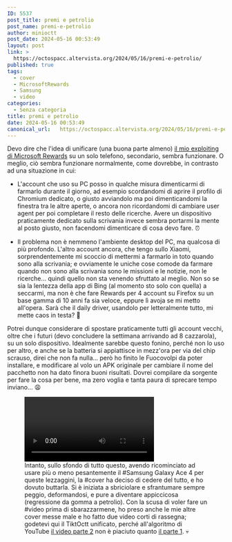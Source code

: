 ```yaml
---
ID: 5537
post_title: premi e petrolio
post_name: premi-e-petrolio
author: minioctt
post_date: 2024-05-16 00:53:49
layout: post
link: >
  https://octospacc.altervista.org/2024/05/16/premi-e-petrolio/
published: true
tags:
  - cover
  - MicrosoftRewards
  - Samsung
  - video
categories:
  - Senza categoria
title: premi e petrolio
date: 2024-05-16 00:53:49
canonical_url:   https://octospacc.altervista.org/2024/05/16/premi-e-petrolio/
---
```

<!-- wp:paragraph -->
<p>Devo dire che l'idea di unificare (una buona parte almeno) <a href="https://octospacc.altervista.org/2024/05/11/i-miei-premi/">il mio exploiting di Microsoft Rewards</a> su un solo telefono, secondario, sembra funzionare. O meglio, ciò sembra funzionare normalmente, come dovrebbe, in contrasto ad una situazione in cui:</p>
<!-- /wp:paragraph -->

<!-- wp:list -->
<ul><!-- wp:list-item -->
<li>L'account che uso su PC posso in qualche misura dimenticarmi di farmarlo durante il giorno, ad esempio scordandomi di aprire il profilo di Chromium dedicato, o giusto avviandolo ma poi dimenticandomi la finestra tra le altre aperte, o ancora non ricordandomi di cambiare user agent per poi completare il resto delle ricerche. Avere un dispositivo praticamente dedicato sulla scrivania invece sembra portarmi la mente al posto giusto, non facendomi dimenticare di cosa devo fare. ⏰️</li>
<!-- /wp:list-item --></ul>
<!-- /wp:list -->

<!-- wp:list -->
<ul><!-- wp:list-item -->
<li>Il problema non è nemmeno l'ambiente desktop del PC, ma qualcosa di più profondo. L'altro account ancora, che tengo sullo Xiaomi, sorprendentemente mi scoccio di mettermi a farmarlo in toto quando sono alla scrivania; e ovviamente le uniche cose comode da farmare quando non sono alla scrivania sono le missioni e le notizie, non le ricerche... quindi quello non sta venendo sfruttato al meglio. Non so se sia la lentezza della app di Bing (al momento sto solo con quella) a seccarmi, ma non è che fare Rewards per 4 account su Firefox su un base gamma di 10 anni fa sia veloce, eppure lì avoja se mi metto all'opera. Sarà che il daily driver, usandolo per letteralmente tutto, mi mette caos in testa? 🤥️</li>
<!-- /wp:list-item --></ul>
<!-- /wp:list -->

<!-- wp:paragraph -->
<p>Potrei dunque considerare di spostare praticamente tutti gli account vecchi, oltre che i futuri (devo concludere la settimana arrivando ad 8 cazzarola), su un solo dispositivo. Idealmente sarebbe questo fonino, perché non lo uso per altro, e anche se la batteria si appiattisce in mezz'ora per via del chip scrauso, direi che non fa nulla... però ho finito le Fuocovolpi da poter installare, e modificare al volo un APK originale per cambiare il nome del pacchetto non ha dato finora buoni risultati. Dovrei compilare da sorgente per fare la cosa per bene, ma zero voglia e tanta paura di sprecare tempo inviano... 😩️</p>
<!-- /wp:paragraph -->

<!-- wp:paragraph -->
<p></p>
<!-- /wp:paragraph -->

<!-- wp:video {"id":5541} -->
<figure class="wp-block-video"><video controls loop src="{{site.cdnurl}}/assets/uploads/2024/05/lv-0-20240515160320-xR0tFybk8pg.mp4"></video><figcaption class="wp-element-caption">Intanto, sullo sfondo di tutto questo, avendo ricominciato ad usare più o meno pesantemente il #Samsung Galaxy Ace 4 per queste lezzaggini, la #cover ha deciso di cedere del tutto, e ho dovuto buttarla. Si è iniziata a sbriciolare e sfrantumare sempre peggio, deformandosi, e pure a diventare appiccicosa (regressione da gomma a petrolio). Con la scusa di voler fare un #video prima di sbarazzarmene, ho preso anche le mie altre cover messe male e ho fatto due video corti di rassegna; godetevi qui il TiktOctt unificato, perché all'algoritmo di YouTube <a href="https://www.youtube.com/shorts/7hcY6sAqTKY">il video parte 2</a> non è piaciuto quanto <a href="https://www.youtube.com/shorts/LGhsohQFdmI">il parte 1</a>. 💀️</figcaption></figure>
<!-- /wp:video -->